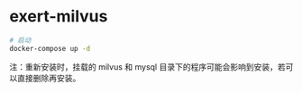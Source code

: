 # exert-milvus

```bash
# 启动
docker-compose up -d
```

注：重新安装时，挂载的 milvus 和 mysql 目录下的程序可能会影响到安装，若可以直接删除再安装。
